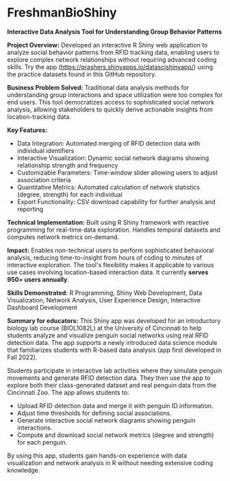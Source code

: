 # FreshmanBioShiny

**Interactive Data Analysis Tool for Understanding Group Behavior Patterns**

**Project Overview:** Developed an interactive R Shiny web application to analyze social behavior patterns from RFID tracking data, enabling users to explore complex network relationships without requiring advanced coding skills. Try the app (https://prashers.shinyapps.io/datascishinyapp/) using the practice datasets found in this GitHub repository. 

**Business Problem Solved:** Traditional data analysis methods for understanding group interactions and space utilization were too complex for end users. This tool democratizes access to sophisticated social network analysis, allowing stakeholders to quickly derive actionable insights from location-tracking data.

**Key Features:**
- Data Integration: Automated merging of RFID detection data with individual identifiers
- Interactive Visualization: Dynamic social network diagrams showing relationship strength and frequency
- Customizable Parameters: Time-window slider allowing users to adjust association criteria
- Quantitative Metrics: Automated calculation of network statistics (degree, strength) for each individual
- Export Functionality: CSV download capability for further analysis and reporting

**Technical Implementation:** Built using R Shiny framework with reactive programming for real-time data exploration. Handles temporal datasets and computes network metrics on-demand.

**Impact:** Enables non-technical users to perform sophisticated behavioral analysis, reducing time-to-insight from hours of coding to minutes of interactive exploration. The tool's flexibility makes it applicable to various use cases involving location-based interaction data. It currently **serves 950+ users annually**.

**Skills Demonstrated:** R Programming, Shiny Web Development, Data Visualization, Network Analysis, User Experience Design, Interactive Dashboard Development


**Summary for educators:**
This Shiny app was developed for an introductory biology lab course (BIOL1082L) at the University of Cincinnati to help students analyze and visualize penguin social networks using real RFID detection data. The app supports a newly introduced data science module that familiarizes students with R-based data analysis (app first developed in Fall 2022).

Students participate in interactive lab activities where they simulate penguin movements and generate RFID detection data. They then use the app to explore both their class-generated dataset and real penguin data from the Cincinnati Zoo. The app allows students to:

- Upload RFID detection data and merge it with penguin ID information.
- Adjust time thresholds for defining social associations.
- Generate interactive social network diagrams showing penguin interactions.
- Compute and download social network metrics (degree and strength) for each penguin.

By using this app, students gain hands-on experience with data visualization and network analysis in R without needing extensive coding knowledge.
